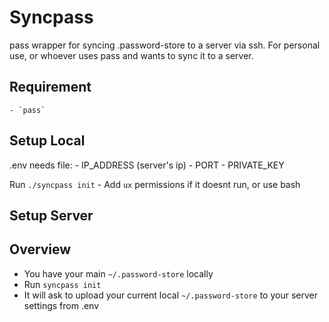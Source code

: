 # Syncpass
pass wrapper for syncing .password-store to a server via ssh.
For personal use, or whoever uses pass and wants to sync it to a server.

## Requirement
    - `pass`

## Setup Local
.env needs file:
    - IP_ADDRESS (server's ip)
    - PORT
    - PRIVATE_KEY

Run `./syncpass init`
    - Add `ux` permissions if it doesnt run, or use bash

## Setup Server


## Overview
- You have your main `~/.password-store` locally
- Run `syncpass init`
- It will ask to upload your current local `~/.password-store` to your server settings from .env
